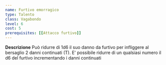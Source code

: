 ```yaml
---
name: Furtivo emorragico
type: Talento
class: Vagabondo
level: 6
cost: 5
prerequisites: [[Attacco furtivo]]
---
```


**Descrizione**
Può ridurre di 1d6 il suo danno da furtivo per infliggere al bersaglio 2 danni
continuati (T). E' possibile ridurre di un qualsiasi numero il d6 del furtivo
incrementando i danni continuati